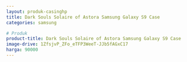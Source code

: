 ```yaml
---
layout: produk-casinghp
title: Dark Souls Solaire of Astora Samsung Galaxy S9 Case
categories: samsung

# Produk
product-title: Dark Souls Solaire of Astora Samsung Galaxy S9 Case
image-drive: 1ZfsjvP_ZFo_eTFP3WeeT-JJb5fAGxC17
harga: 90000
---
```


